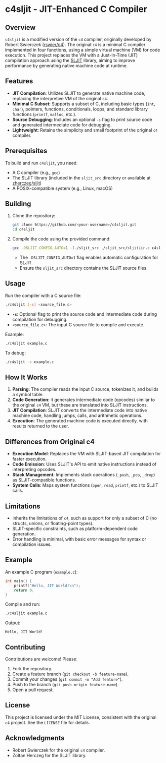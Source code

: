 # c4sljit - JIT-Enhanced C Compiler

## Overview
`c4sljit` is a modified version of the `c4` compiler, originally developed by Robert Swierczek ([rswier/c4](https://github.com/rswier/c4)). The original `c4` is a minimal C compiler implemented in four functions, using a simple virtual machine (VM) for code execution. This project replaces the VM with a Just-In-Time (JIT) compilation approach using the [SLJIT](https://github.com/zherczeg/sljit) library, aiming to improve performance by generating native machine code at runtime.

## Features
- **JIT Compilation**: Utilizes SLJIT to generate native machine code, replacing the interpretive VM of the original `c4`.
- **Minimal C Subset**: Supports a subset of C, including basic types (`int`, `char`), pointers, functions, conditionals, loops, and standard library functions (`printf`, `malloc`, etc.).
- **Source Debugging**: Includes an optional `-s` flag to print source code and generated intermediate code for debugging.
- **Lightweight**: Retains the simplicity and small footprint of the original `c4` compiler.

## Prerequisites
To build and run `c4sljit`, you need:
- A C compiler (e.g., `gcc`)
- The SLJIT library (included in the `sljit_src` directory or available at [zherczeg/sljit](https://github.com/zherczeg/sljit))
- A POSIX-compatible system (e.g., Linux, macOS)

## Building
1. Clone the repository:
   ```bash
   git clone https://github.com/<your-username>/c4sljit.git
   cd c4sljit
   ```
2. Compile the code using the provided command:
   ```bash
   gcc -DSLJIT_CONFIG_AUTO=1 -I./sljit_src ./sljit_src/sljitLir.c c4sljit.c -o c4sljit
   ```
   - The `-DSLJIT_CONFIG_AUTO=1` flag enables automatic configuration for SLJIT.
   - Ensure the `sljit_src` directory contains the SLJIT source files.

## Usage
Run the compiler with a C source file:
```bash
./c4sljit [-s] <source_file.c>
```
- **`-s`**: Optional flag to print the source code and intermediate code during compilation for debugging.
- `<source_file.c>`: The input C source file to compile and execute.

Example:
```bash
./c4sljit example.c
```
To debug:
```bash
./c4sljit -s example.c
```

## How It Works
1. **Parsing**: The compiler reads the input C source, tokenizes it, and builds a symbol table.
2. **Code Generation**: It generates intermediate code (opcodes) similar to the original `c4` VM, but these are translated into SLJIT instructions.
3. **JIT Compilation**: SLJIT converts the intermediate code into native machine code, handling jumps, calls, and arithmetic operations.
4. **Execution**: The generated machine code is executed directly, with results returned to the user.

## Differences from Original c4
- **Execution Model**: Replaces the VM with SLJIT-based JIT compilation for faster execution.
- **Code Emission**: Uses SLJIT's API to emit native instructions instead of interpreting opcodes.
- **Stack Management**: Implements stack operations (`_push`, `_pop`, `_drop`) as SLJIT-compatible functions.
- **System Calls**: Maps system functions (`open`, `read`, `printf`, etc.) to SLJIT calls.

## Limitations
- Inherits the limitations of `c4`, such as support for only a subset of C (no structs, unions, or floating-point types).
- SLJIT-specific constraints, such as platform-dependent code generation.
- Error handling is minimal, with basic error messages for syntax or compilation issues.

## Example
An example C program (`example.c`):
```c
int main() {
    printf("Hello, JIT World!\n");
    return 0;
}
```
Compile and run:
```bash
./c4sljit example.c
```
Output:
```
Hello, JIT World!
```

## Contributing
Contributions are welcome! Please:
1. Fork the repository.
2. Create a feature branch (`git checkout -b feature-name`).
3. Commit your changes (`git commit -m "Add feature"`).
4. Push to the branch (`git push origin feature-name`).
5. Open a pull request.

## License
This project is licensed under the MIT License, consistent with the original `c4` project. See the `LICENSE` file for details.

## Acknowledgments
- Robert Swierczek for the original `c4` compiler.
- Zoltan Herczeg for the SLJIT library.

